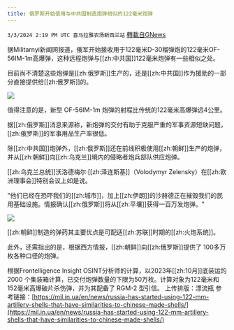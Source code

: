 ```yaml
---
title: 俄罗斯开始使用与中共国制造炮弹相似的122毫米炮弹
---
```

`3/3/2024 2:19 PM UTC 喜马拉雅农场新西兰站` [轉載自GNews](https://gnews.org/articles/2361135)

据Militarnyi新闻网报道，俄军开始接收用于122毫米D-30榴弹炮的122毫米OF-56IM-1m高爆弹，这种远程炮弹与[[zh:中共国]]122毫米炮弹有一些相似之处。

目前尚不清楚这些炮弹是[[zh:俄罗斯]]生产的，还是[[zh:中共国]]作为援助的一部分直接提供给[[zh:俄罗斯]]的。

![](ipfs://QmRwwBsfDaT1U7tTStzgua7HXLvexG78TDsxF95v6V2y2B?.png)

值得注意的是，新型 OF-56IM-1m 炮弹的射程比传统的122毫米高爆弹远4公里。

据[[zh:俄罗斯]]消息来源称，新炮弹的交付有助于克服严重的军事资源短缺问题，[[zh:俄罗斯]]的军事用品生产率很低。

除[[zh:中共国]]炮弹外，[[zh:俄罗斯]]还在前线积极使用[[zh:朝鲜]]生产的炮弹，并从[[zh:朝鲜]]向[[zh:乌克兰]]境内的侵略者炮兵部队供应炮弹。

[[zh:乌克兰总统]]沃洛德梅尔·[[zh:泽连斯基]]（Volodymyr Zelensky）在[[zh:欧洲理事会]]特别会议上如是说。

"他们已经在恐吓我们的[[zh:城市]]，加上[[zh:伊朗]]的沙赫德正在摧毁我们的民用基础设施。情报确认[[zh:俄罗斯]]将从[[zh:平壤]]获得一百万发炮弹。"

![](ipfs://QmNomW3JuWGam34DijavTHhrdKkoFjng9sPRrrEm1VAySc?.png)

[[zh:朝鲜]]制造的弹药其主要优点是可配适[[zh:苏联]]时期的[[zh:火炮系统]]。

此外，还需指出的是，根据西方情报，[[zh:朝鲜]]向[[zh:俄罗斯]]提供了 100多万枚各种口径的炮弹。

根据Frontelligence Insight OSINT分析师的计算，以2023年[[zh:10月]]底装运的 2000 个集装箱计算，已交付炮弹数量的下限为50万枚。计算对象为122毫米和152毫米高爆破片杀伤弹，并为其配备了 RGM-2 型引信。
上传排版：漂流瓶
参考链接：[https://mil.in.ua/en/news/russia-has-started-using-122-mm-artillery-shells-that-have-similarities-to-chinese-made-shells/](https://mil.in.ua/en/news/russia-has-started-using-122-mm-artillery-shells-that-have-similarities-to-chinese-made-shells/)




